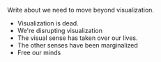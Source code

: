 Write about we need to move beyond visualization.

* Visualization is dead.
* We're disrupting visualization
* The visual sense has taken over our lives.
* The other senses have been marginalized
* Free our minds
